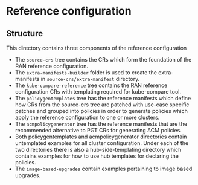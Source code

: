 # Reference configuration

## Structure
This directory contains three components of the reference configuration
 - The `source-crs` tree contains the CRs which form the foundation of
   the RAN reference configuration.
 - The `extra-manifests-builder` folder is used to create the extra-manifests in `source-crs/extra-manifest` directory.
 - The `kube-compare-reference` tree contains the RAN reference configuration CRs with templating required for kube-compare tool.
 - The `policygentemplates` tree has the reference manifests which define how CRs from the
   source-crs tree are patched with use-case specific patches and grouped into policies in order to generate policies which apply the reference configuration to one or more clusters.
 - The `acmpolicygenerator` tree has the reference manifests that are the recommended alternative to PGT CRs for generating ACM policies.
 - Both policygentemplates and acmpolicygenerator directories contain untemplated examples for all cluster configuration. Under each of the two directories there is also a hub-side-templating directory which contains examples for how to use hub templates for declaring the policies.
 - The `image-based-upgrades` contain examples pertaining to image based upgrades.